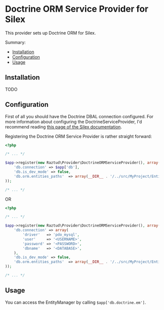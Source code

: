 # Doctrine ORM Service Provider for Silex
This provider sets up Doctrine ORM for Silex.

Summary:
*   [Installation](#installation)
*   [Configuration](#configuration)
*   [Usage](#usage)

## Installation
TODO

## Configuration
First of all you should have the Doctrine DBAL connection configured. For more information about configuring the DoctrineServiceProvider, I'd recommend reading [this page of the Silex documentation](http://silex.sensiolabs.org/doc/providers/doctrine.html).

Registering the Doctrine ORM Service Provider is rather straight forward:

```php
<?php

/* ... */

$app->register(new Raztud\Provider\DoctrineORMServiceProvider(), array(
    'db.connection' => $app['db'],
    'db.is_dev_mode' => false, 
    'db.orm.entities_paths'  => array(__DIR__ . '/../src/MyProject/Entity')
));

/* ... */

```

OR 

```php
<?php

/* ... */

$app->register(new Raztud\Provider\DoctrineORMServiceProvider(), array(
    'db.connection' => array(
        'driver'   => 'pdo_mysql',
        'user'     => '<USERNAME>',
        'password' => '<PASSWORD>',
        'dbname'   => '<DATABASE>',
    ),
    'db.is_dev_mode' => false, 
    'db.orm.entities_paths'  => array(__DIR__ . '/../src/MyProject/Entity')
));

/* ... */

```

## Usage
You can access the EntityManager by calling ``$app['db.doctrine.em']``.
